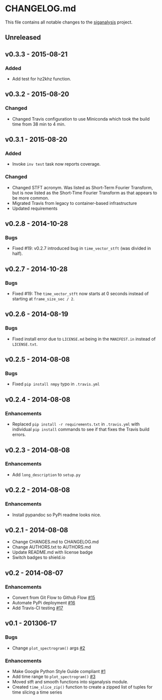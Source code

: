 # CHANGELOG.md
This file contains all notable changes to the [siganalysis][] project.

## Unreleased

## v0.3.3 - 2015-08-21

### Added
- Add test for hz2khz function.

## v0.3.2 - 2015-08-20

### Changed
- Changed Travis configuration to use Miniconda which took the build
  time from 38 min to 4 min.

## v0.3.1 - 2015-08-20

### Added
- Invoke `inv test` task now reports coverage.

### Changed
- Changed STFT acronym. Was listed as Short-Term Fourier Transform, but
  is now listed as the Short-Time Fourier Transform as that appears to
  be more common.
- Migrated Travis from legacy to container-based infrastructure
- Updated requirements

## v0.2.8 - 2014-10-28

### Bugs
- Fixed #19: v0.2.7 introduced bug in `time_vector_stft` (was divided
  in half).

## v0.2.7 - 2014-10-28

### Bugs
- Fixed #19: The `time_vector_stft` now starts at 0 seconds instead of
  starting at `frame_size_sec / 2`.

## v0.2.6 - 2014-08-19

### Bugs
- Fixed install error due to `LICENSE.md` being in the `MANIFEST.in`
  instead of `LICENSE.txt`.

## v0.2.5 - 2014-08-08

### Bugs
- Fixed `pip install nmpy` typo in `.travis.yml`

## v0.2.4 - 2014-08-08

### Enhancements
- Replaced `pip install -r requirements.txt` in `.travis.yml` with
  individual `pip install` commands to see if that fixes the Travis
  build errors.


## v0.2.3 - 2014-08-08

### Enhancements
- Add `long_description` to `setup.py`


## v0.2.2 - 2014-08-08

### Enhancements
- Install pypandoc so PyPi readme looks nice.

## v0.2.1 - 2014-08-08
- Change CHANGES.md to CHANGELOG.md
- Change AUTHORS.txt to AUTHORS.md
- Update README.md with license badge
- Switch badges to shield.io

## v0.2 - 2014-08-07

### Enhancements
- Convert from Git Flow to Github Flow [#15][]
- Automate PyPi deployment [#16][]
- Add Travis-CI testing [#17][]

## v0.1 - 201306-17

### Bugs
- Change `plot_spectrogram()` args [#2][]

### Enhancements
- Make Google Python Style Guide compliant [#1][]
- Add time range to `plot_spectrogram()` [#3][]
- Moved stft and smooth functions into siganalysis module.
- Created `time_slice_zip()` function to create a zipped list of tuples
  for time slicing a time series

[#1]: https://github.com/questrail/siganalysis/issues/1
[#2]: https://github.com/questrail/siganalysis/issues/2
[#3]: https://github.com/questrail/siganalysis/issues/3
[#15]: https://github.com/questrail/siganalysis/issues/15
[#16]: https://github.com/questrail/siganalysis/issues/16
[#17]: https://github.com/questrail/siganalysis/issues/17
[siganalysis]: https://github.com/questrail/siganalysis
